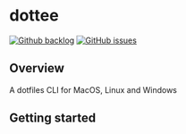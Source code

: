 # dottee

[![Github backlog](https://img.shields.io/badge/-pending-262626.svg?style=for-the-badge&logo=github&logoColor=f2f2f2&label=backlog&labelColor=262626&color=yellow)](https://github.com/users/ochairo/projects/6)
[![GitHub issues](https://img.shields.io/github/issues/ochairo/dottee?style=for-the-badge&logo=github&logoColor=f2f2f2&label=issues&labelColor=262626)](https://github.com/ochairo/dottee/issues)

## Overview

A dotfiles CLI for MacOS, Linux and Windows

## Getting started
